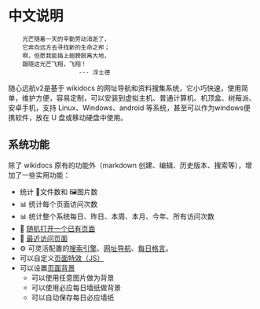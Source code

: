 # 中文说明

```
    光芒随着一天的辛勤劳动消逝了，
    它奔向远方去寻找新的生命之邦；
    啊，但愿我能插上翅膀脱离大地，
    跟随这光芒飞翔，飞翔！
                    --- 浮士德
```

随心远航v2是基于 wikidocs 的网址导航和资料搜集系统，它小巧快速，使用简单，维护方便，容易定制，可以安装到虚拟主机、普通计算机、机顶盒、树莓派、安卓手机，支持 Linux、Windows、android 等系统，甚至可以作为windows便携软件，放在 U 盘或移动硬盘中使用。


## 系统功能

除了 wikidocs 原有的功能外（markdown 创建、编辑、历史版本、搜索等），增加了一些实用功能：

- 统计 📝文件数和 🖼️图片数
- 📊 统计每个页面访问次数
- 📊 统计整个系统每日、昨日、本周、本月、今年、所有访问次数
- 🔀 [随机打开一个已有页面]({{APP_PATH}}randpage.php)
- 📒 [最近访问页面]({{APP_PATH}}homepage/recent)
- ⚙️ 可灵活配置的[搜索引擎]({{APP_PATH}}homepage/config/search)、[网址导航]({{APP_PATH}}homepage/config/nav)、[每日格言]({{APP_PATH}}homepage/config/dailymotto)。
- 可以自定义[页面特效（JS）]({{APP_PATH}}homepage/config/javascript)
- 可以设置[页面背景]({{APP_PATH}}homepage/config/images)
    - 可以使用任意图片做为背景
    - 可以使用必应每日墙纸做背景
    - 可以自动保存每日必应墙纸
